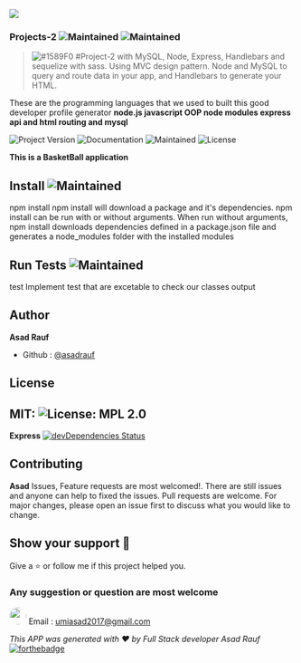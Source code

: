 
 ![](mainpage.png)
 
### Projects-2 ![Maintained](https://img.shields.io/badge/burger-yellowgreen) ![Maintained](https://img.shields.io/badge/UNC-bootCamp-blue)

> ![#1589F0](https://placehold.it/15/1589F0/000000?text=+) #Project-2 with MySQL, Node, Express, Handlebars and sequelize with sass. Using MVC design pattern.  Node and MySQL to query and route data in your app, and Handlebars to generate your HTML.

These are the programming languages that we used to built this good developer profile generator
**node.js javascript OOP node modules express api and html routing and mysql**


![Project Version](https://img.shields.io/badge/Version-version1.1-blue)  ![Documentation](https://img.shields.io/badge/Documentation-Yes-yellowgreen) ![Maintained](https://img.shields.io/badge/Maintained-Yes-yellowgreen)  ![License](https://img.shields.io/badge/License-MIT-green)

**This is a BasketBall application**

## Install  ![Maintained](https://img.shields.io/badge/npm-install-red)
npm install
npm install will download a package and it's dependencies. npm install can be run with or without arguments. When run without arguments, npm install downloads dependencies defined in a package.json file and generates a node_modules folder with the installed modules

## Run Tests  ![Maintained](https://img.shields.io/badge/npm-test-red)
test
Implement test that are excetable to check our classes output

## Author
**Asad Rauf**
- Github : [@asadrauf](https://github.com/asadrauf)

## License 
MIT: ![License: MPL 2.0](https://img.shields.io/badge/License-MPL%202.0-brightgreen.svg)
---
**Express** [![devDependencies Status](https://david-dm.org/dwyl/hapi-auth-jwt2/dev-status.svg)](https://david-dm.org/dwyl/hapi-auth-jwt2?type=dev)
## Contributing
**Asad**
Issues, Feature requests are most welcomed!. There are still issues and anyone can help to fixed the issues. Pull requests are welcome. For major changes, please open an issue first to discuss what you would like to change.

## Show your support :pray:
Give a :star: or follow me if this project helped you.
### Any suggestion or question are most welcome
<img src="https://avatars1.githubusercontent.com/u/7818024?v=4"  style="border-radius: 18px" width="30px" style = "border: 2px solid green" /> Email : [umiasad2017@gmail.com](asadrauf)

*This APP was generated with :heart: by Full Stack developer Asad Rauf*
[![forthebadge](https://forthebadge.com/images/badges/made-with-javascript.svg)](https://forthebadge.com)


